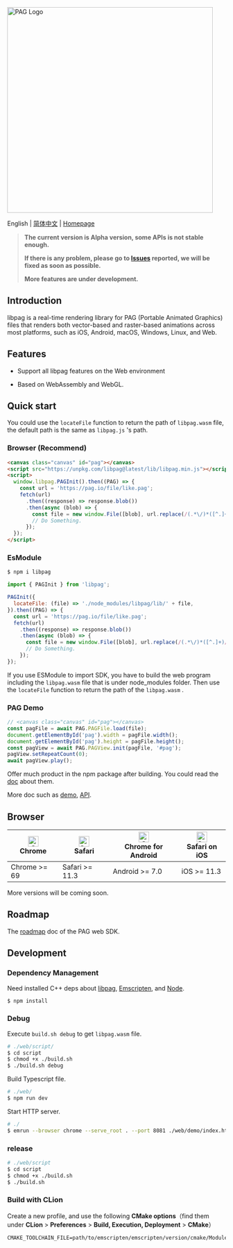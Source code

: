 <img src="https://pag.io/img/readme/logo.png" alt="PAG Logo" width="474"/>

English | [简体中文](./README.zh_CN.md) | [Homepage](https://pag.io)

> **The current version is Alpha version, some APIs is not stable enough.**
>
> **If there is any problem, please go to [Issues](https://github.com/Tencent/libpag/issues) reported, we will be fixed as soon as possible.**
>
> **More features are under development.**

## Introduction

libpag is a real-time rendering library for PAG (Portable Animated Graphics) files that renders both
vector-based and raster-based animations across most platforms, such as iOS, Android, macOS,
Windows, Linux, and Web.

## Features

- Support all libpag features on the Web environment

- Based on WebAssembly and WebGL.

## Quick start

You could use the `locateFile` function to return the path of `libpag.wasm` file, the default path is the same as `libpag.js` 's path.

### Browser (Recommend)

```html
<canvas class="canvas" id="pag"></canvas>
<script src="https://unpkg.com/libpag@latest/lib/libpag.min.js"></script>
<script>
  window.libpag.PAGInit().then((PAG) => {
    const url = 'https://pag.io/file/like.pag';
    fetch(url)
      .then((response) => response.blob())
      .then(async (blob) => {
        const file = new window.File([blob], url.replace(/(.*\/)*([^.]+)/i, '$2'));
        // Do Something.
      });
  });
</script>
```

### EsModule

```bash
$ npm i libpag
```

```js
import { PAGInit } from 'libpag';

PAGInit({
  locateFile: (file) => './node_modules/libpag/lib/' + file,
}).then((PAG) => {
  const url = 'https://pag.io/file/like.pag';
  fetch(url)
    .then((response) => response.blob())
    .then(async (blob) => {
      const file = new window.File([blob], url.replace(/(.*\/)*([^.]+)/i, '$2'));
      // Do Something.
    });
});
```

If you use ESModule to import SDK, you have to build the web program including the `libpag.wasm` file that is under node_modules folder.
Then use the `locateFile` function to return the path of the `libpag.wasm` .

### PAG Demo

```javascript
// <canvas class="canvas" id="pag"></canvas>
const pagFile = await PAG.PAGFile.load(file);
document.getElementById('pag').width = pagFile.width();
document.getElementById('pag').height = pagFile.height();
const pagView = await PAG.PAGView.init(pagFile, '#pag');
pagView.setRepeatCount(0);
await pagView.play();
```

Offer much product in the npm package after building. You could read the [doc](./doc/develop-install.md) about them.

More doc such as [demo](https://github.com/libpag/pag-web), [API](https://pag.io/api.html#/apis/web/).

## Browser

| [<img src="https://raw.githubusercontent.com/alrra/browser-logos/master/src/chrome/chrome_48x48.png" alt="Chrome" width="24px" height="24px" />](http://godban.github.io/browsers-support-badges/)<br/>Chrome | [<img src="https://raw.githubusercontent.com/alrra/browser-logos/master/src/safari/safari_48x48.png" alt="Safari" width="24px" height="24px" />](http://godban.github.io/browsers-support-badges/)<br/>Safari | [<img src="https://raw.githubusercontent.com/alrra/browser-logos/master/src/chrome/chrome_48x48.png" alt="Chrome" width="24px" height="24px" />](http://godban.github.io/browsers-support-badges/)<br/>Chrome for Android | [<img src="https://raw.githubusercontent.com/alrra/browser-logos/master/src/safari/safari_48x48.png" alt="Safari" width="24px" height="24px" />](http://godban.github.io/browsers-support-badges/)<br/>Safari on iOS |
| ------------------------------------------------------------ | ------------------------------------------------------------ | ------------------------------------------------------------ | ------------------------------------------------------------ |
| Chrome >= 69                                                 | Safari >= 11.3                                               | Android >= 7.0                                               | iOS >= 11.3                                                  |

More versions will be coming soon.

## Roadmap

The [roadmap](https://github.com/Tencent/libpag/wiki/PAG-Web-roadmap) doc of the PAG web SDK.

## Development

### Dependency Management

Need installed C++ deps about [libpag](https://github.com/Tencent/libpag),  [Emscripten](https://emscripten.org/docs/getting_started/downloads.html), and [Node](https://nodejs.org/).

```bash
$ npm install
```

### Debug

Execute `build.sh debug` to get `libpag.wasm` file.

```bash
# ./web/script/
$ cd script
$ chmod +x ./build.sh
$ ./build.sh debug
```

Build Typescript file.

```bash
# ./web/
$ npm run dev
```

Start HTTP server.

```bash
# ./
$ emrun --browser chrome --serve_root . --port 8081 ./web/demo/index.html
```

### release

```bash
# ./web/script
$ cd script
$ chmod +x ./build.sh
$ ./build.sh
```

### Build with CLion

Create a new profile, and use the following **CMake options**（find them under **CLion** > **Preferences** > **Build, Execution, Deployment** > **CMake**）

```
CMAKE_TOOLCHAIN_FILE=path/to/emscripten/emscripten/version/cmake/Modules/Platform/Emscripten.cmake
```
